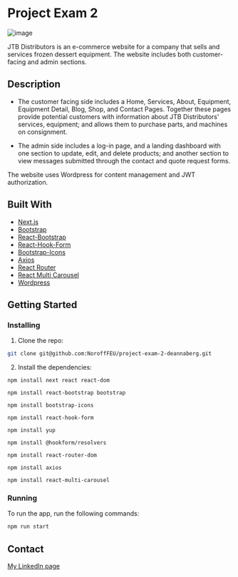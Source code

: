 # Project Exam 2

![image](https://user-images.githubusercontent.com/71320357/173251423-2ea84dda-fde0-4f59-b5a8-23d1961bb385.png)

JTB Distributors is an e-commerce website for a company that sells and services frozen dessert equipment. The website includes both customer-facing and admin sections.  

## Description
- The customer facing side includes a Home, Services, About, Equipment, Equipment Detail, Blog, Shop, and Contact Pages.
Together these pages provide potential customers with information about JTB Distributors' services, equipment; and allows them to purchase parts, and machines on consignment. 

- The admin side includes a log-in page, and a landing dashboard with one section to update, edit, and delete products; and another section to view messages submitted through the contact and quote request forms.

The website uses Wordpress for content management and JWT authorization. 

## Built With
- [Next.js](https://nextjs.org)
- [Bootstrap](https://getbootstrap.com)
- [React-Bootstrap](https://react-bootstrap.github.io/)
- [React-Hook-Form](https://react-hook-form.com/)
- [Bootstrap-Icons](https://icons.getbootstrap.com/)
- [Axios](https://axios-http.com/)
- [React Router](https://v5.reactrouter.com/web/guides/quick-start)
- [React Multi Carousel](https://react-multi-carousel.vercel.app/)
- [Wordpress](https://wordpress.org)

## Getting Started

### Installing

1. Clone the repo:

```bash
git clone git@github.com:NoroffFEU/project-exam-2-deannaberg.git
```

2. Install the dependencies:

```
npm install next react react-dom
```
```
npm install react-bootstrap bootstrap
```
```
npm install bootstrap-icons
```
```
npm install react-hook-form
```
```
npm install yup
```
```
npm install @hookform/resolvers
```
```
npm install react-router-dom
```
```
npm install axios
```
```
npm install react-multi-carousel
```

### Running

To run the app, run the following commands:

```bash
npm run start
```

## Contact

[My LinkedIn page](https://www.linkedin.com/in/bergdeanna/)
